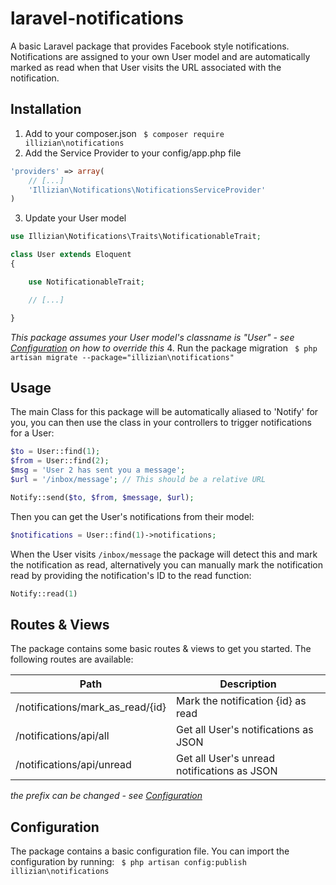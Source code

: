 # laravel-notifications

A basic Laravel package that provides Facebook style notifications. Notifications are assigned to your own User model and are automatically marked as read when that User visits the URL associated with the notification.

## Installation

1. Add to your composer.json
``` $ composer require illizian\notifications```
2. Add the Service Provider to your config/app.php file
```php
'providers' => array(
    // [...]
    'Illizian\Notifications\NotificationsServiceProvider'
)
```
3. Update your User model
```php
use Illizian\Notifications\Traits\NotificationableTrait;

class User extends Eloquent
{

    use NotificationableTrait;

    // [...]

}
```
_This package assumes your User model's classname is "User" - see [Configuration](#configuration) on how to override this_
4. Run the package migration
``` $ php artisan migrate --package="illizian\notifications"```

## Usage
The main Class for this package will be automatically aliased to 'Notify' for you, you can then use the class in your controllers to trigger notifications for a User:
```php
$to = User::find(1);
$from = User::find(2);
$msg = 'User 2 has sent you a message';
$url = '/inbox/message'; // This should be a relative URL

Notify::send($to, $from, $message, $url);
```

Then you can get the User's notifications from their model:
```php
$notifications = User::find(1)->notifications;
```

When the User visits ```/inbox/message``` the package will detect this and mark the notification as read, alternatively you can manually mark the notification read by providing the notification's ID to the read function:
```php
Notify::read(1)
```

## Routes & Views
The package contains some basic routes & views to get you started. The following routes are available:

Path                              | Description
--------------------------------- | -------------
/notifications/mark_as_read/{id}  | Mark the notification {id} as read
/notifications/api/all            | Get all User's notifications as JSON
/notifications/api/unread         | Get all User's unread notifications as JSON
_the prefix can be changed - see [Configuration](#configuration)_

## Configuration
The package contains a basic configuration file. You can import the configuration by running:
``` $ php artisan config:publish illizian\notifications```
